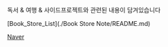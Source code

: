 독서 & 여행 & 사이드프로젝트와 관련된 내용이 담겨있습니다 

[Book_Store_List](./Book Store Note/README.md)

[Naver](https://www.naver.com)